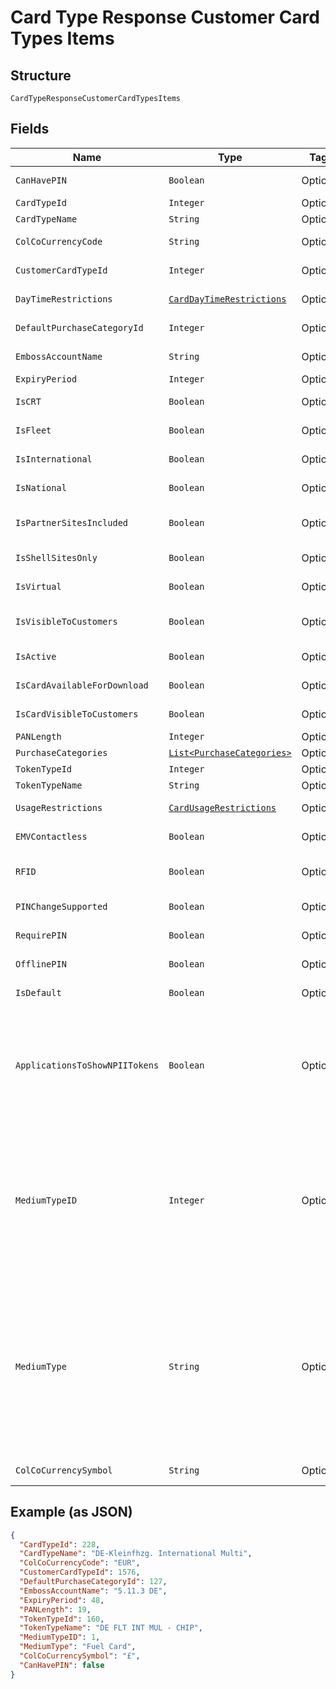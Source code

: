 
# Card Type Response Customer Card Types Items

## Structure

`CardTypeResponseCustomerCardTypesItems`

## Fields

| Name | Type | Tags | Description | Getter | Setter |
|  --- | --- | --- | --- | --- | --- |
| `CanHavePIN` | `Boolean` | Optional | True/False – Whether the cards of this card type can have PIN. | Boolean getCanHavePIN() | setCanHavePIN(Boolean canHavePIN) |
| `CardTypeId` | `Integer` | Optional | Card Type Id | Integer getCardTypeId() | setCardTypeId(Integer cardTypeId) |
| `CardTypeName` | `String` | Optional | Card Type Name. | String getCardTypeName() | setCardTypeName(String cardTypeName) |
| `ColCoCurrencyCode` | `String` | Optional | ISO currency code of the country. | String getColCoCurrencyCode() | setColCoCurrencyCode(String colCoCurrencyCode) |
| `CustomerCardTypeId` | `Integer` | Optional | Customer Card Type Id | Integer getCustomerCardTypeId() | setCustomerCardTypeId(Integer customerCardTypeId) |
| `DayTimeRestrictions` | [`CardDayTimeRestrictions`](../../doc/models/card-day-time-restrictions.md) | Optional | - | CardDayTimeRestrictions getDayTimeRestrictions() | setDayTimeRestrictions(CardDayTimeRestrictions dayTimeRestrictions) |
| `DefaultPurchaseCategoryId` | `Integer` | Optional | Default Purchase category of the card type. | Integer getDefaultPurchaseCategoryId() | setDefaultPurchaseCategoryId(Integer defaultPurchaseCategoryId) |
| `EmbossAccountName` | `String` | Optional | Default Name to be embossed on the card | String getEmbossAccountName() | setEmbossAccountName(String embossAccountName) |
| `ExpiryPeriod` | `Integer` | Optional | Default Expiry period. | Integer getExpiryPeriod() | setExpiryPeriod(Integer expiryPeriod) |
| `IsCRT` | `Boolean` | Optional | True/False – Wether it is a CRT Card type or not. | Boolean getIsCRT() | setIsCRT(Boolean isCRT) |
| `IsFleet` | `Boolean` | Optional | True/False – Whether it is it a Fleet Card typeor not. | Boolean getIsFleet() | setIsFleet(Boolean isFleet) |
| `IsInternational` | `Boolean` | Optional | True/False – Whether it is an International Card type or not. | Boolean getIsInternational() | setIsInternational(Boolean isInternational) |
| `IsNational` | `Boolean` | Optional | True/False – Whether it is a National Card type or not. | Boolean getIsNational() | setIsNational(Boolean isNational) |
| `IsPartnerSitesIncluded` | `Boolean` | Optional | True/False – Whether this card type is allowed in partner Stations. | Boolean getIsPartnerSitesIncluded() | setIsPartnerSitesIncluded(Boolean isPartnerSitesIncluded) |
| `IsShellSitesOnly` | `Boolean` | Optional | True/False – Whether it is only allowed in Shell Stations or not. | Boolean getIsShellSitesOnly() | setIsShellSitesOnly(Boolean isShellSitesOnly) |
| `IsVirtual` | `Boolean` | Optional | True/False - Whether it is a Virtual Card type or not. | Boolean getIsVirtual() | setIsVirtual(Boolean isVirtual) |
| `IsVisibleToCustomers` | `Boolean` | Optional | True/False – Whether this card type is visible in SFH for card ordering. | Boolean getIsVisibleToCustomers() | setIsVisibleToCustomers(Boolean isVisibleToCustomers) |
| `IsActive` | `Boolean` | Optional | Whether card type is active or not. | Boolean getIsActive() | setIsActive(Boolean isActive) |
| `IsCardAvailableForDownload` | `Boolean` | Optional | - | Boolean getIsCardAvailableForDownload() | setIsCardAvailableForDownload(Boolean isCardAvailableForDownload) |
| `IsCardVisibleToCustomers` | `Boolean` | Optional | - | Boolean getIsCardVisibleToCustomers() | setIsCardVisibleToCustomers(Boolean isCardVisibleToCustomers) |
| `PANLength` | `Integer` | Optional | PAN Length | Integer getPANLength() | setPANLength(Integer pANLength) |
| `PurchaseCategories` | [`List<PurchaseCategories>`](../../doc/models/purchase-categories.md) | Optional | - | List<PurchaseCategories> getPurchaseCategories() | setPurchaseCategories(List<PurchaseCategories> purchaseCategories) |
| `TokenTypeId` | `Integer` | Optional | Token type identifier. | Integer getTokenTypeId() | setTokenTypeId(Integer tokenTypeId) |
| `TokenTypeName` | `String` | Optional | Token Type Name. | String getTokenTypeName() | setTokenTypeName(String tokenTypeName) |
| `UsageRestrictions` | [`CardUsageRestrictions`](../../doc/models/card-usage-restrictions.md) | Optional | - | CardUsageRestrictions getUsageRestrictions() | setUsageRestrictions(CardUsageRestrictions usageRestrictions) |
| `EMVContactless` | `Boolean` | Optional | Is Europay, MasterCard, and Visa Contactless enabled or not. | Boolean getEMVContactless() | setEMVContactless(Boolean eMVContactless) |
| `RFID` | `Boolean` | Optional | Whether the card type is enabled for RFID (Radio Frequency Identification) | Boolean getRFID() | setRFID(Boolean rFID) |
| `PINChangeSupported` | `Boolean` | Optional | PIN change supported or not. | Boolean getPINChangeSupported() | setPINChangeSupported(Boolean pINChangeSupported) |
| `RequirePIN` | `Boolean` | Optional | Whether a PIN is mandatory for the cards of this card type. | Boolean getRequirePIN() | setRequirePIN(Boolean requirePIN) |
| `OfflinePIN` | `Boolean` | Optional | Whether offline PIN is enabled or not. | Boolean getOfflinePIN() | setOfflinePIN(Boolean offlinePIN) |
| `IsDefault` | `Boolean` | Optional | Whether card type is default or not. | Boolean getIsDefault() | setIsDefault(Boolean isDefault) |
| `ApplicationsToShowNPIITokens` | `Boolean` | Optional | True/False<br>Note: ApplicationsToShowNPIITokens will be set as ‘True’ when the accessing application API key exists in the “ApplicationsToShowNPIITokens” card type configuration else “False”. | Boolean getApplicationsToShowNPIITokens() | setApplicationsToShowNPIITokens(Boolean applicationsToShowNPIITokens) |
| `MediumTypeID` | `Integer` | Optional | Id of the medium type identifier.<br>Example: 1,2,4<br><br>Full list below:<br>1 - Fuel Card<br>2 - Fuel Card with EV<br>3 - EV only<br>4 - Fuel Card and Key Fob<br>5 - Key Fob<br>6 - Virtual Card<br>7 - NPII Token<br>8 – Smartpay Token | Integer getMediumTypeID() | setMediumTypeID(Integer mediumTypeID) |
| `MediumType` | `String` | Optional | Name of the medium type identifier.<br>Example: Fuel Card, Fuel Card with EV, Key Fob<br><br>Full list below:<br>1 - Fuel Card<br>2 - Fuel Card with EV<br>3 - EV only<br>4 - Fuel Card and Key Fob<br>5 - Key Fob<br>6 - Virtual Card<br>7 - NPII Token<br>8 - Smartpay Token | String getMediumType() | setMediumType(String mediumType) |
| `ColCoCurrencySymbol` | `String` | Optional | Currency symbol of the country. | String getColCoCurrencySymbol() | setColCoCurrencySymbol(String colCoCurrencySymbol) |

## Example (as JSON)

```json
{
  "CardTypeId": 228,
  "CardTypeName": "DE-Kleinfhzg. International Multi",
  "ColCoCurrencyCode": "EUR",
  "CustomerCardTypeId": 1576,
  "DefaultPurchaseCategoryId": 127,
  "EmbossAccountName": "5.11.3 DE",
  "ExpiryPeriod": 48,
  "PANLength": 19,
  "TokenTypeId": 160,
  "TokenTypeName": "DE FLT INT MUL - CHIP",
  "MediumTypeID": 1,
  "MediumType": "Fuel Card",
  "ColCoCurrencySymbol": "£",
  "CanHavePIN": false
}
```

